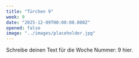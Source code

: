 ```yaml
---
title: "Türchen 9"
week: 9
date: "2025-12-09T00:00:00.000Z"
opened: false
image: "../images/placeholder.jpg"
---
```


Schreibe deinen Text für die Woche Nummer: 9 hier.
